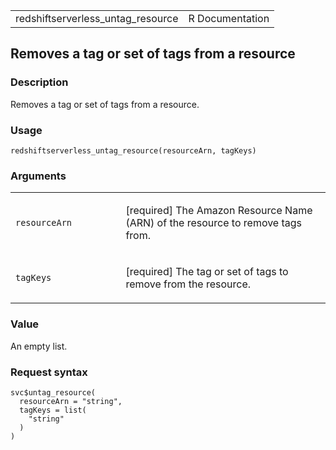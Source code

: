 <table style="width: 100%;">
<tbody>
<tr class="odd">
<td>redshiftserverless_untag_resource</td>
<td style="text-align: right;">R Documentation</td>
</tr>
</tbody>
</table>

## Removes a tag or set of tags from a resource

### Description

Removes a tag or set of tags from a resource.

### Usage

    redshiftserverless_untag_resource(resourceArn, tagKeys)

### Arguments

<table>
<colgroup>
<col style="width: 35%" />
<col style="width: 65%" />
</colgroup>
<tbody>
<tr class="odd">
<td><code
id="redshiftserverless_untag_resource_:_resourceArn">resourceArn</code></td>
<td><p>[required] The Amazon Resource Name (ARN) of the resource to
remove tags from.</p></td>
</tr>
<tr class="even">
<td><code
id="redshiftserverless_untag_resource_:_tagKeys">tagKeys</code></td>
<td><p>[required] The tag or set of tags to remove from the
resource.</p></td>
</tr>
</tbody>
</table>

### Value

An empty list.

### Request syntax

    svc$untag_resource(
      resourceArn = "string",
      tagKeys = list(
        "string"
      )
    )
